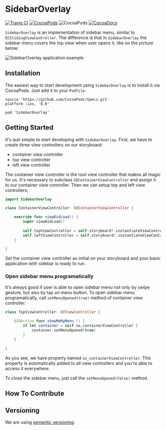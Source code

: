 # SidebarOverlay

[![Travis CI](https://api.travis-ci.org/aperechnev/SidebarOverlay.svg?branch=develop)](https://travis-ci.org/aperechnev/SidebarOverlay) [![CocoaPods](https://img.shields.io/cocoapods/v/SidebarOverlay.svg)](http://cocoapods.org/pods/SidebarOverlay) ![CocoaPods](https://img.shields.io/cocoapods/p/SidebarOverlay.svg) [![CocoaDocs](https://img.shields.io/cocoapods/metrics/doc-percent/SidebarOverlay.svg)](http://cocoadocs.org/docsets/SidebarOverlay/)

`SidebarOverlay` is an implementation of sidebar menu, similar to `ECSlidingViewController`. The difference is that in `SidebarOverlay` the sidebar menu covers the top view when user opens it, like on the picture below:

![SidebarOverlay application example](https://habrastorage.org/files/812/9c0/7da/8129c07da55f4a95a110bea8eb4a8e5b.gif)

## Installation

The easiest way to start development using `SidebarOverlay` is to install it via CocoaPods. Just add it to your `Podfile`:

```Podspec
source 'https://github.com/CocoaPods/Specs.git'
platform :ios, '8.0'

pod 'SidebarOverlay'
```

## Getting Started

It's quit simple to start developing with `SidebarOverlay`. First, we have to create three view controllers on our storyboard:

* container view controller
* top view controller
* left view controller

The container view controller is the root view controller that makes all magic for us. It's necessary to subclass `SOContainerViewController` and assign it to our container view controller. Then we can setup top and left view controllers:

```Swift
import SidebarOverlay

class ContainerViewController: SOContainerViewController {

    override func viewDidLoad() {
        super.viewDidLoad()
    
        self.topViewController = self.storyboard?.instantiateViewControllerWithIdentifier("topScreen")
        self.leftViewController = self.storyboard?.instantiateViewControllerWithIdentifier("leftScreen")
    }

}
```

Set the container view controller as initial on your storyboard and your basic application with sidebar is ready to run.

### Open sidebar menu programatically

It's always good if user is able to open sidebar menu not only by swipe gesture, but also by tap on menu button. To open sidebar menu programatically, call `setMenuOpened(true)` method of container view controller:

```Swift
class TopViewController: UIViewController {
    
    @IBAction func showMeMyMenu () {
        if let container = self.so_containerViewController {
            container.setMenuOpened(true)
        }
    }

}
```

As you see, we have property named `so_containerViewController`. This property is automatically added to all view controllers and you're able to access it everywhere.

To close the sidebar menu, just call the `setMenuOpened(false)` method.

## How To Contribute

## Versioning

We are using [semantic versioning](http://semver.org).
